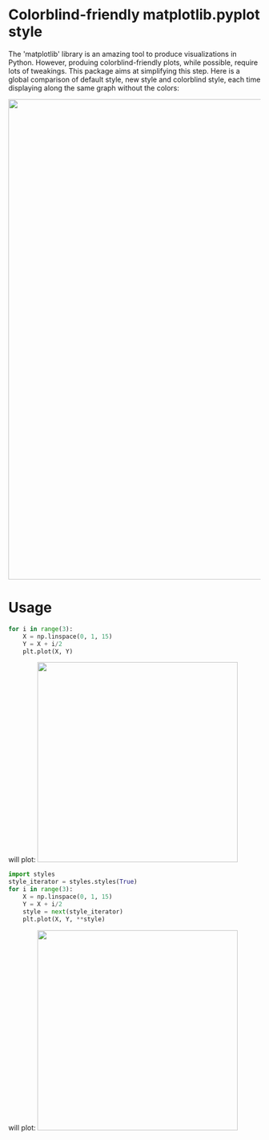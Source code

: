 # Colorblind-friendly matplotlib.pyplot style

The 'matplotlib' library is an amazing tool to produce visualizations
in Python.  However, produing colorblind-friendly plots, while
possible, require lots of tweakings. This package aims at simplifying
this step. Here is a global comparison of default style, new style and
colorblind style, each time displaying along the same graph without
the colors:

<img src="https://github.com/RichardSartori/CBPlot/figures/compare_all.pdf" width="960">

# Usage

```python
for i in range(3):
	X = np.linspace(0, 1, 15)
	Y = X + i/2
	plt.plot(X, Y)
```
will plot:
<img src="https://github.com/RichardSartori/CBPlot/figures/default.pdf" width="400">

```python
import styles
style_iterator = styles.styles(True)
for i in range(3):
	X = np.linspace(0, 1, 15)
	Y = X + i/2
	style = next(style_iterator)
	plt.plot(X, Y, **style)
```
will plot:
<img src="https://github.com/RichardSartori/CBPlot/figures/using_styles.pdf" width="400">